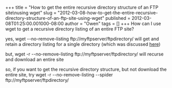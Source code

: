 +++
title = "How to get the entire recursive directory structure of an FTP site\nusing wget"
slug = "2012-03-08-how-to-get-the-entire-recursive-directory-structure-of-an-ftp-site-using-wget"
published = 2012-03-08T01:25:00.001000-08:00
author = "Owen"
tags = []
+++
How can I use wget to get a recursive directory listing of an entire FTP
site?

yes, wget --no-remove-listing ftp://myftpserver/ftpdirectory/ will get
and retain a directory listing for a single directory (which was
discussed
[here](http://stackoverflow.com/questions/7261140/wget-only-the-file-names-in-an-ftp-directory))

but, wget -r --no-remove-listing ftp://myftpserver/ftpdirectory/ will
recurse and download an entire site

so, if you want to get the recursive directory structure, but not
download the entire site, try wget -r --no-remove-listing --spider
ftp://myftpserver/ftpdirectory/
